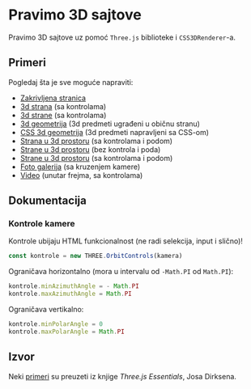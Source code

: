 # Pravimo 3D sajtove

Pravimo 3D sajtove uz pomoć `Three.js` biblioteke i `CSS3DRenderer`-a.

## Primeri

Pogledaj šta je sve moguće napraviti:

- [Zakrivljena stranica](http://skolakoda.org/pravimo-3d-sajtove/10-zakrivljen-html/)
- [3d strana](http://skolakoda.org/pravimo-3d-sajtove/15-3d-strana/) (sa kontrolama)
- [3d strane](http://skolakoda.org/pravimo-3d-sajtove/18-3d-strane/) (sa kontrolama)
- [3d geometrija](http://skolakoda.org/pravimo-3d-sajtove/20-3d-geometrija/) (3d predmeti ugrađeni u običnu stranu)
- [CSS 3d geometrija](http://skolakoda.org/pravimo-3d-sajtove/25-css-geometrija) (3d predmeti napravljeni sa CSS-om)
- [Strana u 3d prostoru](http://skolakoda.org/pravimo-3d-sajtove/30-frejm/) (sa kontrolama i podom)
- [Strane u 3d prostoru](http://skolakoda.org/pravimo-3d-sajtove/35-frejmovi/) (bez kontrola i poda)
- [Strane u 3d prostoru](http://skolakoda.org/pravimo-3d-sajtove/38-frejmovi-pod/) (sa kontrolama i podom)
- [Foto galerija](http://skolakoda.org/pravimo-3d-sajtove/40-galerija/) (sa kruzenjem kamere)
- [Video](http://skolakoda.org/pravimo-3d-sajtove/50-video/) (unutar frejma, sa kontrolama)

## Dokumentacija

### Kontrole kamere

Kontrole ubijaju HTML funkcionalnost (ne radi selekcija, input i slično)!

```js
const kontrole = new THREE.OrbitControls(kamera)
```

Ograničava horizontalno (mora u intervalu od `-Math.PI` od `Math.PI`):

```js
kontrole.minAzimuthAngle = - Math.PI
kontrole.maxAzimuthAngle = Math.PI
```

Ograničava vertikalno:

```js
kontrole.minPolarAngle = 0
kontrole.maxPolarAngle = Math.PI
```

## Izvor

Neki [primeri](https://github.com/josdirksen/essential-threejs) su preuzeti iz knjige *Three.js Essentials*, Josa Dirksena.
